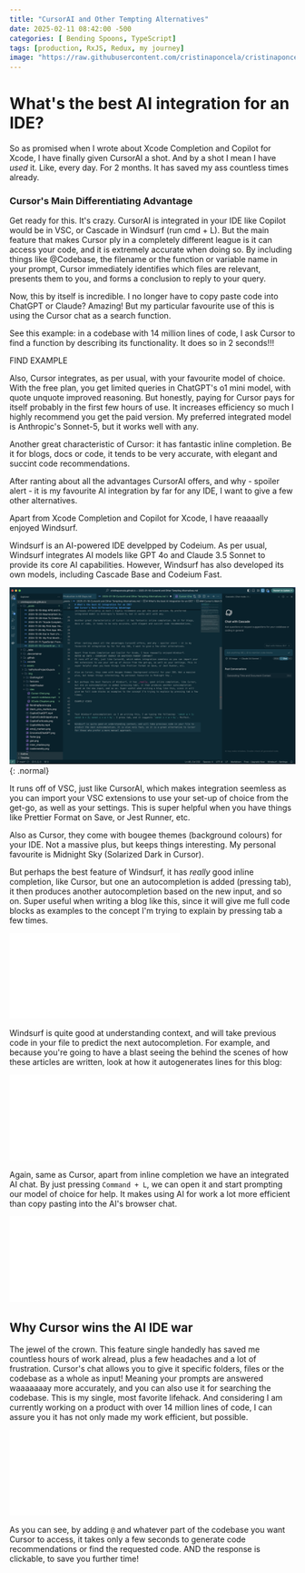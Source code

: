```yaml
---
title: "CursorAI and Other Tempting Alternatives"
date: 2025-02-11 08:42:00 -500
categories: [ Bending Spoons, TypeScript]
tags: [production, RxJS, Redux, my journey]
image: "https://raw.githubusercontent.com/cristinaponcela/cristinaponcela.github.io/refs/heads/main/assets/img/typescript-journey.png"
---
```


# What's the best AI integration for an IDE?

So as promised when I wrote about Xcode Completion and Copilot for Xcode, I have finally given CursorAI a shot. And by a shot I mean I have _used_ it. Like, every day. For 2 months. It has saved my ass countless times already.


### Cursor's Main Differentiating Advantage

Get ready for this. It's crazy. CursorAI is integrated in your IDE like Copilot would be in VSC, or Cascade in Windsurf (run cmd + L). But the main feature that makes Cursor ply in a completely different league is it can access your code, and it is extremely accurate when doing so. By including things like @Codebase, the filename or the function or variable name in your prompt, Cursor immediately identifies which files are relevant, presents them to you, and forms a conclusion to reply to your query. 

Now, this by itself is incredible. I no longer have to copy paste code into ChatGPT or Claude? Amazing! But my particular favourite use of this is using the Cursor chat as a search function.

See this example: in a codebase with 14 million lines of code, I ask Cursor to find a function by describing its functionality. It does so in 2 seconds!!!

FIND EXAMPLE

Also, Cursor integrates, as per usual, with your favourite model of choice. With the free plan, you get limited queries in ChatGPT's o1 mini model, with quote unquote improved reasoning. But honestly, paying for Cursor pays for itself probably in the first few hours of use. It increases efficiency so much I highly recommend you get the paid version. My preferred integrated model is Anthropic's Sonnet-5, but it works well with any.

Another great characteristic of Cursor: it has fantastic inline completion. Be it for blogs, docs or code, it tends to be very accurate, with elegant and succint code recommendations. 





After ranting about all the advantages CursorAI offers, and why - spoiler alert - it is my favourite AI integration by far for any IDE, I want to give a few other alternatives.

Apart from Xcode Completion and Copilot for Xcode, I have reaaaally enjoyed Windsurf. 

Windsurf is an AI-powered IDE develpped by Codeium. As per usual, Windsurf integrates AI models like GPT 4o and Claude 3.5 Sonnet to provide its core AI capabilities. However, Windsurf has also developed its own models, including Cascade Base and Codeium Fast.

![Desktop View](/assets/img/ides/windsurf-chat.png){: .normal}

It runs off of VSC, just like CursorAI, which makes integration seemless as you can import your VSC extensions to use your set-up of choice from the get-go, as well as your settings. This is super helpful when you have things like Prettier Format on Save, or Jest Runner, etc. 

Also as Cursor, they come with bougee themes (background colours) for your IDE. Not a massive plus, but keeps things interesting. My personal favourite is Midnight Sky (Solarized Dark in Cursor).

But perhaps the best feature of Windsurf, it has _really_ good inline completion, like Cursor, but one an autocompletion is added (pressing tab), it then produces another autocompletion based on the new input, and so on. Super useful when writing a blog like this, since it will give me full code blocks as examples to the concept I'm trying to explain by pressing tab a few times.

<iframe class="embed-video" loading="lazy" src="/assets/img/ides/windsurf-multiple-autocompletes.mp4" frameborder="0" allow="accelerometer; autoplay; clipboard-write; encrypted-media; gyroscope; picture-in-picture" allowfullscreen=""></iframe>

Windsurf is quite good at understanding context, and will take previous code in your file to predict the next autocompletion. For example, and because you're going to have a blast seeing the behind the scenes of how these articles are written, look at how it autogenerates lines for this blog:

<iframe class="embed-video" loading="lazy" src="/assets/img/ides/windsurf-autocompletion.mp4" frameborder="0" allow="accelerometer; autoplay; clipboard-write; encrypted-media; gyroscope; picture-in-picture" allowfullscreen=""></iframe>

Again, same as Cursor, apart from inline completion we have an integrated AI chat. By just pressing `Command + L`, we can open it and start prompting our model of choice for help. It makes using AI for work a lot more efficient than copy pasting into the AI's browser chat.

<iframe class="embed-video" loading="lazy" src="/assets/img/ides/windsurf-chat-video.mp4" frameborder="0" allow="accelerometer; autoplay; clipboard-write; encrypted-media; gyroscope; picture-in-picture" allowfullscreen=""></iframe>



## Why Cursor wins the AI IDE war

The jewel of the crown. This feature single handedly has saved me countless hours of work alread, plus a few headaches and a lot of frustration. Cursor's chat allows you to give it specific folders, files or the codebase as a whole as input! Meaning your prompts are answered waaaaaaay more accurately, and you can also use it for searching the codebase. This is my single, most favorite lifehack. And considering I am currently working on a product with over 14 million lines of code, I can assure you it has not only made my work efficient, but possible.

<iframe class="embed-video" loading="lazy" src="/assets/img/ides/search-codebase.mp4" frameborder="0" allow="accelerometer; autoplay; clipboard-write; encrypted-media; gyroscope; picture-in-picture" allowfullscreen=""></iframe>

As you can see, by adding `@` and whatever part of the codebase you want Cursor to access, it takes only a few seconds to generate code recommendations or find the requested code. AND the response is clickable, to save you further time!